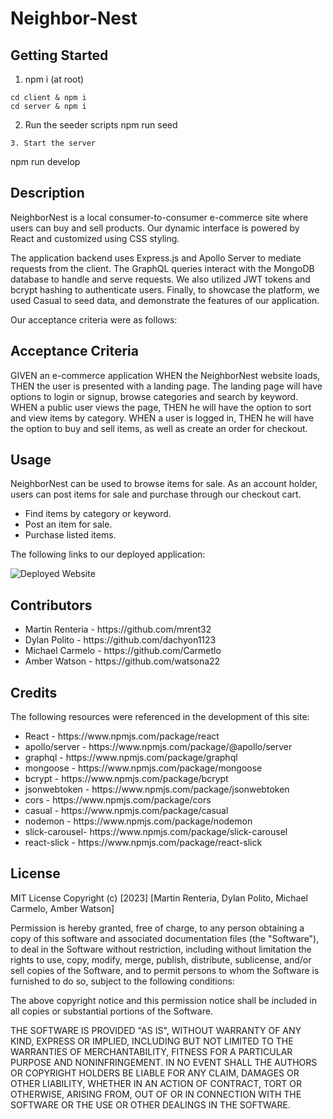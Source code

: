 # Neighbor-Nest
## Getting Started
1. npm i (at root)
```
cd client & npm i
cd server & npm i

```
2. Run the seeder scripts
npm run seed
```
3. Start the server
```
npm run develop

## Description

NeighborNest is a local consumer-to-consumer e-commerce site where users can buy and sell products. Our dynamic interface is powered by React and customized using CSS styling. 

The application backend uses Express.js and Apollo Server to mediate requests from the client. The GraphQL queries interact with the MongoDB database to handle and serve requests. We also utilized JWT tokens and bcrypt hashing to authenticate users.  Finally, to showcase the platform, we used Casual to seed data, and demonstrate the features of our application. 

Our acceptance criteria were as follows: 

## Acceptance Criteria
GIVEN an e-commerce application
WHEN the NeighborNest website loads,
THEN the user is presented with a landing page. The landing page will have options to login or signup, browse categories and search by keyword.
WHEN a public user views the page,
THEN he will have the option to sort and view items by category.
WHEN a user is logged in,
THEN he will have the option to buy and sell items, as well as create an order for checkout.

## Usage

NeighborNest can be used to browse items for sale. As an account holder, users can post items for sale and purchase through our checkout cart.

<ul>
<li>Find items by category or keyword.</li>
<li>Post an item for sale.</li> 
<li>Purchase listed items.</li>
</ul>

The following links to our deployed application:

![Deployed Website](client/src/assets/homepage.png)
   
## Contributors

<ul>
<li>Martin Renteria - https://github.com/mrent32</li>
<li>Dylan Polito - https://github.com/dachyon1123</li>
<li>Michael Carmelo - https://github.com/Carmetlo</li>
<li>Amber Watson - https://github.com/watsona22</li>
</ul>

## Credits

The following resources were referenced in the development of this site:

<ul>
<li>React - https://www.npmjs.com/package/react</li>
<li>apollo/server - https://www.npmjs.com/package/@apollo/server</li>
<li>graphql - https://www.npmjs.com/package/graphql</li>
<li>mongoose - https://www.npmjs.com/package/mongoose</li>
<li>bcrypt - https://www.npmjs.com/package/bcrypt</li>
<li>jsonwebtoken - https://www.npmjs.com/package/jsonwebtoken</li>
<li>cors - https://www.npmjs.com/package/cors</li>
<li>casual - https://www.npmjs.com/package/casual</li>
<li>nodemon - https://www.npmjs.com/package/nodemon</li>
<li>slick-carousel- https://www.npmjs.com/package/slick-carousel</li>
<li>react-slick - https://www.npmjs.com/package/react-slick</li>
</ul>

## License

MIT License
Copyright (c) [2023] [Martin Renteria, Dylan Polito, Michael Carmelo, Amber Watson]

Permission is hereby granted, free of charge, to any person obtaining a copy of this software and associated documentation files (the "Software"), to deal in the Software without restriction, including without limitation the rights to use, copy, modify, merge, publish, distribute, sublicense, and/or sell copies of the Software, and to permit persons to whom the Software is furnished to do so, subject to the following conditions:

The above copyright notice and this permission notice shall be included in all copies or substantial portions of the Software.

THE SOFTWARE IS PROVIDED "AS IS", WITHOUT WARRANTY OF ANY KIND, EXPRESS OR IMPLIED, INCLUDING BUT NOT LIMITED TO THE WARRANTIES OF MERCHANTABILITY, FITNESS FOR A PARTICULAR PURPOSE AND NONINFRINGEMENT. IN NO EVENT SHALL THE AUTHORS OR COPYRIGHT HOLDERS BE LIABLE FOR ANY CLAIM, DAMAGES OR OTHER LIABILITY, WHETHER IN AN ACTION OF CONTRACT, TORT OR OTHERWISE, ARISING FROM, OUT OF OR IN CONNECTION WITH THE SOFTWARE OR THE USE OR OTHER DEALINGS IN THE SOFTWARE.

